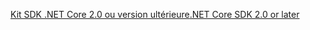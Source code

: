 [<span data-ttu-id="f1d87-101">Kit SDK .NET Core 2.0 ou version ultérieure</span><span class="sxs-lookup"><span data-stu-id="f1d87-101">.NET Core SDK 2.0 or later</span></span>](https://www.microsoft.com/net/download)
